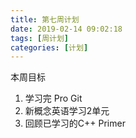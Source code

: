 ```yaml
---
title: 第七周计划
date: 2019-02-14 09:02:18
tags: [周计划]
categories: [计划]
---
```

本周目标
1. 学习完 Pro Git
2. 新概念英语学习2单元
3. 回顾已学习的C++ Primer